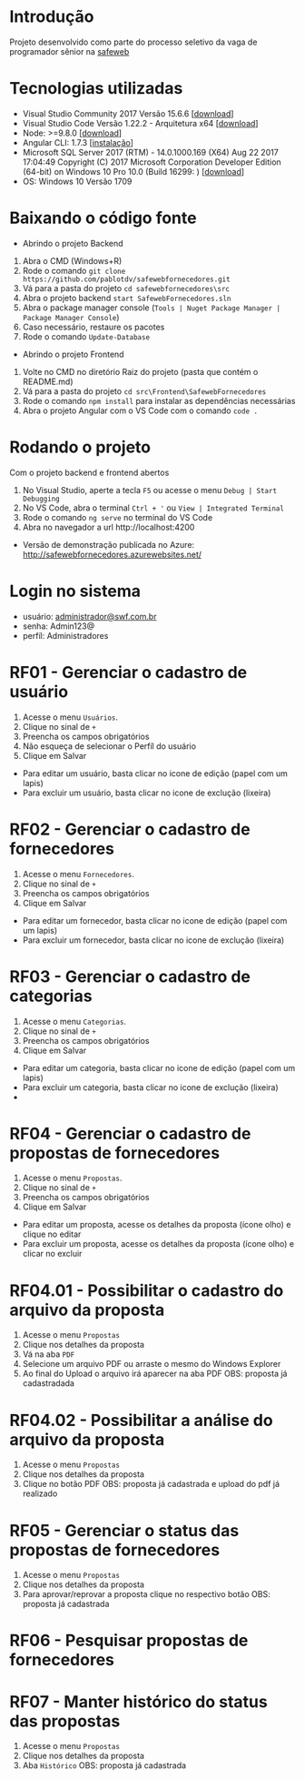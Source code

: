 # Introdução
Projeto desenvolvido como parte do processo seletivo da vaga de programador sênior na [safeweb](https://safeweb.com.br/)

# Tecnologias utilizadas
- Visual Studio Community 2017 Versão 15.6.6 [[download](https://www.visualstudio.com/pt-br/downloads/)]
- Visual Studio Code Versão 1.22.2 - Arquitetura x64 [[download](https://code.visualstudio.com/download)]
- Node: >=9.8.0 [[download](https://nodejs.org/en/download/releases/)]
- Angular CLI: 1.7.3 [[instalação](https://cli.angular.io/)]
- Microsoft SQL Server 2017 (RTM) - 14.0.1000.169 (X64)   Aug 22 2017 17:04:49   Copyright (C) 2017 Microsoft Corporation  Developer Edition (64-bit) on Windows 10 Pro 10.0 <X64> (Build 16299: )  [[download](https://www.microsoft.com/pt-br/sql-server/sql-server-downloads)]
- OS: Windows 10 Versão 1709

# Baixando o código fonte
- Abrindo o projeto Backend
1. Abra o CMD (Windows+R)
2. Rode o comando `git clone https://github.com/pablotdv/safewebfornecedores.git`
3. Vá para a pasta do projeto `cd safewebfornecedores\src`
4. Abra o projeto backend `start SafewebFornecedores.sln`
5. Abra o package manager console (`Tools | Nuget Package Manager | Package Manager Console`)
6. Caso necessário, restaure os pacotes
7. Rode o comando `Update-Database`

- Abrindo o projeto Frontend
1. Volte no CMD no diretório Raiz do projeto (pasta que contém o README.md)
1. Vá para a pasta do projeto `cd src\Frontend\SafewebFornecedores`
2. Rode o comando `npm install` para instalar as dependências necessárias
3. Abra o projeto Angular com o VS Code com o comando `code .`

# Rodando o projeto
Com o projeto backend e frontend abertos
1. No Visual Studio, aperte a tecla `F5` ou acesse o menu `Debug | Start Debugging`
2. No VS Code, abra o terminal `Ctrl + '` ou `View | Integrated Terminal`
3. Rode o comando `ng serve` no terminal do VS Code
4. Abra no navegador a url http://localhost:4200
- Versão de demonstração publicada no Azure: http://safewebfornecedores.azurewebsites.net/

# Login no sistema
- usuário: administrador@swf.com.br
- senha: Admin123@
- perfíl: Administradores


# RF01 - Gerenciar o cadastro de usuário
1. Acesse o menu `Usuários`.
2. Clique no sinal de `+`
3. Preencha os campos obrigatórios
4. Não esqueça de selecionar o Perfíl do usuário
5. Clique em Salvar
- Para editar um usuário, basta clicar no icone de edição (papel com um lapis)
- Para excluir um usuário, basta clicar no icone de exclução (lixeira)

# RF02 - Gerenciar o cadastro de fornecedores
1. Acesse o menu `Fornecedores`.
2. Clique no sinal de `+`
3. Preencha os campos obrigatórios
4. Clique em Salvar
- Para editar um fornecedor, basta clicar no icone de edição (papel com um lapis)
- Para excluir um fornecedor, basta clicar no icone de exclução (lixeira)

# RF03 - Gerenciar o cadastro de categorias
1. Acesse o menu `Categorias`.
2. Clique no sinal de `+`
3. Preencha os campos obrigatórios
4. Clique em Salvar
- Para editar um categoria, basta clicar no icone de edição (papel com um lapis)
- Para excluir um categoria, basta clicar no icone de exclução (lixeira)
- 
# RF04 - Gerenciar o cadastro de propostas de fornecedores
1. Acesse o menu `Propostas`.
2. Clique no sinal de `+`
3. Preencha os campos obrigatórios
4. Clique em Salvar
- Para editar um proposta, acesse os detalhes da proposta (ícone olho) e clique no editar
- Para excluir um proposta, acesse os detalhes da proposta (ícone olho) e clicar no excluir

# RF04.01 - Possibilitar o cadastro do arquivo da proposta
1. Acesse o menu `Propostas`
2. Clique nos detalhes da proposta
3. Vá na aba `PDF`
4. Selecione um arquivo PDF ou arraste o mesmo do Windows Explorer
5. Ao final do Upload o arquivo irá aparecer na aba PDF
OBS: proposta já cadastradada

# RF04.02 - Possibilitar a análise do arquivo da proposta
1. Acesse o menu `Propostas`
2. Clique nos detalhes da proposta
3. Clique no botão PDF
OBS: proposta já cadastrada e upload do pdf já realizado

# RF05 - Gerenciar o status das propostas de fornecedores
1. Acesse o menu `Propostas`
2. Clique nos detalhes da proposta
3. Para aprovar/reprovar a proposta clique no respectivo botão
OBS: proposta já cadastrada

# RF06 - Pesquisar propostas de fornecedores

# RF07 - Manter histórico do status das propostas
1. Acesse o menu `Propostas`
2. Clique nos detalhes da proposta
3. Aba `Histórico`
OBS: proposta já cadastrada